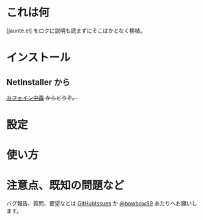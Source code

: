 これは何
========
[jaunte.el] をロクに説明も読まずにそこはかとなく移植。

インストール
============

NetInstaller から
-----------------
<del>[カフェイン中毒] からどうぞ。</del>

  [カフェイン中毒]: http://bowbow99.sakura.ne.jp/xyzzy/packages.l

設定
====

使い方
======

注意点、既知の問題など
======================

バグ報告、質問、要望などは [GitHubIssues] か [@bowbow99] あたりへお願いします。

  [GitHubIssues]: http://github.com/bowbow99/xyzzy.jaunte/issues
  [@bowbow99]: http://twitter.com/bowbow99
